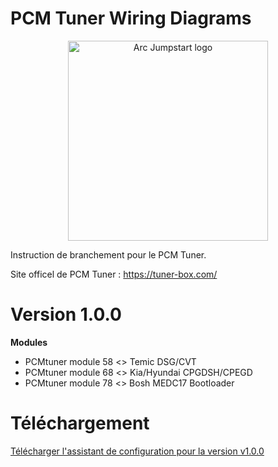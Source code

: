 # PCM Tuner Wiring Diagrams


<p align="center">
  <img src="https://i.ebayimg.com/images/g/yuwAAOSwd~xlq6du/s-l400.jpg" alt="Arc Jumpstart logo" width="320">
</p>

Instruction de branchement pour le PCM Tuner.

Site officel de PCM Tuner : https://tuner-box.com/

# Version 1.0.0
**Modules**
- PCMtuner module 58 <> Temic DSG/CVT
- PCMtuner module 68 <> Kia/Hyundai CPGDSH/CPEGD
- PCMtuner module 78 <> Bosh MEDC17 Bootloader

# Téléchargement

[Télécharger l'assistant de configuration pour la version v1.0.0](https://github.com/SelmanCity/PCM-Tuner-Wiring-Diagrams/releases/download/first/pcm-tuner-wiring-diagrams-setup.msi)
